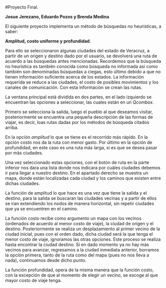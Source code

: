 #Proyecto Final.

**Josue Jerezano, Eduardo Pozos y Brenda Medina**

El siguiente proyecto implementa un método de búsquedas no heurísticas, a saber:

**Amplitud, costo uniforme y profundidad**.

Para ello se seleccionaron algunas ciudades del estado de Veracruz, a partir de un origen y destino dado por
el usuario, se devolverá una ruta de acuerdo a las búsquedas antes mencionadas.
Recordemos que la búsqueda no heurística es también conocida como búsqueda no informada asi como también son denominadas
búsquedas a ciegas, esto último debido a que no tienen información suficiente acerca de los estados.
La información requerida se reduce a las ciudades, el costo de posibles movimientos y los canales de comunicación. 
Con esta información se crean las rutas.

La ventana principal está dividida en dos partes, en el lado izquierdo se encuentran las opciones a seleccionar,
las cuales están en un *Qcombox*. 

Primero se selecciona la salida, luego el pueblo al que deseamos visitar, posteriormente se encuentra una pequeña 
descripción de las formas de viajar, es decir, loas rutas dadas por los métodos de búsqueda citados arriba.

En la opción *amplitud* lo que se tiene es el recorrido más rápido.
En la opción costo nos da la ruta con menor gasto.
Por último en la opción de profundidad, en este caso es una ruta más larga, si es que se desea pasar por más ciudades.

Una vez seleccionado estas opciones, con el botón de ruta en la parte inferior nos dara una lista donde nos indicara 
por cuáles ciudades debemos ir para llegar a nuestro destino.
En el apartado derecho se muestra un mapa, donde están localizadas cada ciudad y los caminos que existen entre dichas
ciudades.

La función de amplitud lo que hace es una vez que tiene la salida y el destino, para la salida se buscaran las ciudades
vecinas y a partir de ellos se iran extendiendo los nodos de manera horizontal, sin repetir ciudades que ya se
encuentren en el camino.

La función costo recibe como argumento un mapa con los vecinos (ordenados de acuerdo al menor costo de viaje), la ciudad
de origen y el destino. 
Posteriormente se realiza un desplazamiento al primer vecino de la ciudad inicial, pues con el orden dado, dicha ciudad
será la que tenga el menor costo de viaje, ignoramos las otras opciones. Este proceso se realiza hasta encontrar la
ciudad destino.
Si en dado momento ya no hay más vecinos para avanzar, regresamos a la ciudad inmediata anterior, borramos la opción 
primera, tanto de la ruta como del mapa (pues no nos lleva a nada), continuamos desde dicho punto.

La función profundidad, opera de la misma manera que la función costo, con la excepción de que al momento de elegir
un vecino, se escoge al que mayor costo de viaje tenga.